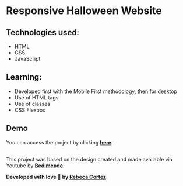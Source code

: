 # Responsive Halloween Website

## Technologies used:

- HTML
- CSS
- JavaScript

## Learning:

- Developed first with the Mobile First methodology, then for desktop
- Use of HTML tags
- Use of classes
- CSS Flexbox

## Demo
You can access the project by clicking **[here](https://rebecacortez.github.io/HalloweenWebsite/)**.

##

This project was based on the design created and made available via Youtube by **[Bedimcode](https://www.youtube.com/channel/UCgkDs77BoEhMIgRUB4MKrtQ)**.

**Developed with love 💛 by [Rebeca Cortez](https://github.com/rebecacortez/).**
